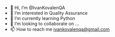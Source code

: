 - 👋 Hi, I’m @IvanKovalenQA
- 👀 I’m interested in Quality Assurance
- 🌱 I’m currently learning Python
- 💞️ I’m looking to collaborate on ...
- 📫 How to reach me ivankovalenqa@gmail.com

<!---
IvanKovalenQA/IvanKovalenQA is a ✨ special ✨ repository because its `README.md` (this file) appears on your GitHub profile.
You can click the Preview link to take a look at your changes.
--->
